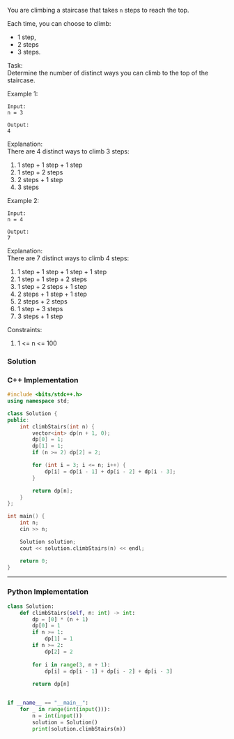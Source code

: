 You are climbing a staircase that takes `n` steps to reach the top.

Each time, you can choose to climb:

- 1 step,
- 2 steps
- 3 steps.

Task:  
Determine the number of distinct ways you can climb to the top of the staircase.

Example 1:  
```
Input:  
n = 3

Output:  
4
```
Explanation:  
There are 4 distinct ways to climb 3 steps:
1. 1 step + 1 step + 1 step
2. 1 step + 2 steps
3. 2 steps + 1 step
4. 3 steps

Example 2:  
```
Input:  
n = 4

Output:  
7
```
Explanation:  
There are 7 distinct ways to climb 4 steps:

1. 1 step + 1 step + 1 step + 1 step
2. 1 step + 1 step + 2 steps
3. 1 step + 2 steps + 1 step
4. 2 steps + 1 step + 1 step
5. 2 steps + 2 steps
6. 1 step + 3 steps
7. 3 steps + 1 step

Constraints:
1. 1 <= n <= 100

### Solution
### C++ Implementation

```cpp
#include <bits/stdc++.h>
using namespace std;

class Solution {
public:
    int climbStairs(int n) {
        vector<int> dp(n + 1, 0);
        dp[0] = 1;
        dp[1] = 1;
        if (n >= 2) dp[2] = 2;

        for (int i = 3; i <= n; i++) {
            dp[i] = dp[i - 1] + dp[i - 2] + dp[i - 3];
        }

        return dp[n];
    }
};

int main() {
    int n;
    cin >> n;

    Solution solution;
    cout << solution.climbStairs(n) << endl;

    return 0;
}
```

---

### Python Implementation

```python
class Solution:
    def climbStairs(self, n: int) -> int:
        dp = [0] * (n + 1)
        dp[0] = 1
        if n >= 1:
            dp[1] = 1
        if n >= 2:
            dp[2] = 2
        
        for i in range(3, n + 1):
            dp[i] = dp[i - 1] + dp[i - 2] + dp[i - 3]
        
        return dp[n]


if __name__ == "__main__":
    for _ in range(int(input())):
	    n = int(input())
	    solution = Solution()
	    print(solution.climbStairs(n))
```

